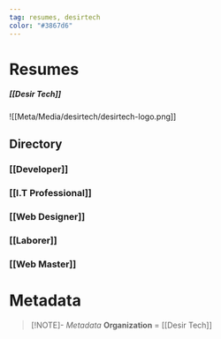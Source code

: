 ```yaml
---
tag: resumes, desirtech
color: "#3867d6"
---
```

# Resumes
##### [[Desir Tech]]

![[Meta/Media/desirtech/desirtech-logo.png]]

## Directory
### [[Developer]]
### [[I.T Professional]]
### [[Web Designer]]
### [[Laborer]]
### [[Web Master]]

# Metadata
> [!NOTE]- *Metadata*
> **Organization** = [[Desir Tech]]